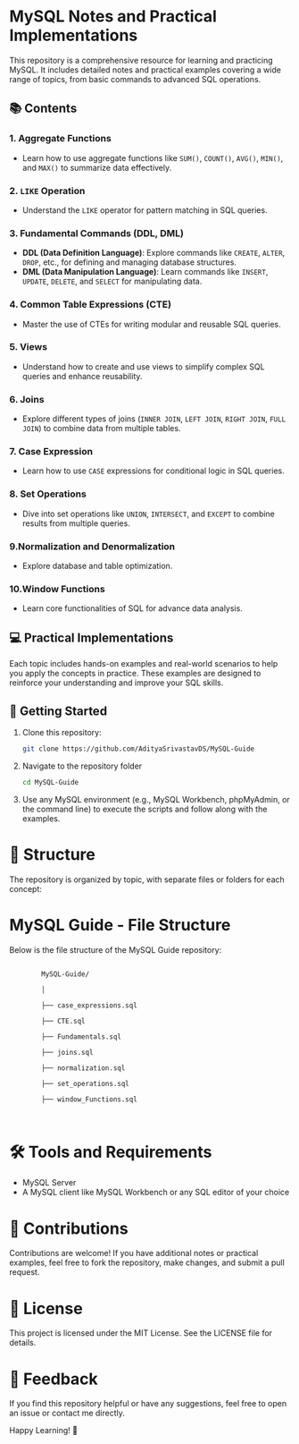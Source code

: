 # MySQL Notes and Practical Implementations

This repository is a comprehensive resource for learning and practicing MySQL. It includes detailed notes and practical examples covering a wide range of topics, from basic commands to advanced SQL operations.

## 📚 Contents

### 1. Aggregate Functions
- Learn how to use aggregate functions like `SUM()`, `COUNT()`, `AVG()`, `MIN()`, and `MAX()` to summarize data effectively.

### 2. `LIKE` Operation
- Understand the `LIKE` operator for pattern matching in SQL queries.

### 3. Fundamental Commands (DDL, DML)
- **DDL (Data Definition Language)**: Explore commands like `CREATE`, `ALTER`, `DROP`, etc., for defining and managing database structures.
- **DML (Data Manipulation Language)**: Learn commands like `INSERT`, `UPDATE`, `DELETE`, and `SELECT` for manipulating data.

### 4. Common Table Expressions (CTE)
- Master the use of CTEs for writing modular and reusable SQL queries.

### 5. Views
- Understand how to create and use views to simplify complex SQL queries and enhance reusability.

### 6. Joins
- Explore different types of joins (`INNER JOIN`, `LEFT JOIN`, `RIGHT JOIN`, `FULL JOIN`) to combine data from multiple tables.

### 7. Case Expression
- Learn how to use `CASE` expressions for conditional logic in SQL queries.

### 8. Set Operations
- Dive into set operations like `UNION`, `INTERSECT`, and `EXCEPT` to combine results from multiple queries.

### 9.Normalization and Denormalization
- Explore database and table optimization.

### 10.Window Functions
- Learn core functionalities of SQL for advance data analysis.

## 💻 Practical Implementations
Each topic includes hands-on examples and real-world scenarios to help you apply the concepts in practice. These examples are designed to reinforce your understanding and improve your SQL skills.

## 🚀 Getting Started
1. Clone this repository:
   ```bash
   git clone https://github.com/AdityaSrivastavDS/MySQL-Guide
   ```
2. Navigate to the repository folder
   ```bash
   cd MySQL-Guide
   ```
3. Use any MySQL environment (e.g., MySQL Workbench, phpMyAdmin, or the command line) to execute the scripts and follow along with the examples.


# 📂 Structure
The repository is organized by topic, with separate files or folders for each concept:
<!DOCTYPE html>
<html lang="en">
<head>
    <meta charset="UTF-8">
    <meta name="viewport" content="width=device-width, initial-scale=1.0">
</head>
<body>
    <h1>MySQL Guide - File Structure</h1>
    <p>Below is the file structure of the MySQL Guide repository:</p>
    <code>
        MySQL-Guide/<br>
        │<br>
        ├── case_expressions.sql<br>
        ├── CTE.sql<br>
        ├── Fundamentals.sql<br>
        ├── joins.sql<br>
        ├── normalization.sql<br>
        ├── set_operations.sql<br>
        ├── window_Functions.sql<br>
    </code>
</body>
</html>


# 🛠 Tools and Requirements
- MySQL Server
- A MySQL client like MySQL Workbench or any SQL editor of your choice


# 🤝 Contributions
Contributions are welcome! If you have additional notes or practical examples, feel free to fork the repository, make changes, and submit a pull request.

# 📄 License
This project is licensed under the MIT License. See the LICENSE file for details.

# 💬 Feedback
If you find this repository helpful or have any suggestions, feel free to open an issue or contact me directly.

Happy Learning! 🎉